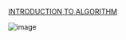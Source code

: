 
[INTRODUCTION TO ALGORITHM](https://www.amazon.co.jp/Introduction-Algorithms-Thomas-H-Cormen/dp/8120340078/ref=sr_1_2?__mk_ja_JP=%E3%82%AB%E3%82%BF%E3%82%AB%E3%83%8A&crid=7ACET2OORL1K&keywords=introduction+to+algorithms&qid=1578578701&sprefix=introduction+to+al%2Caps%2C271&sr=8-2)  

![image](https://raw.githubusercontent.com/owari-taro/python_algorithm/master/introducion_to_algorithm/img/image.jpg)
